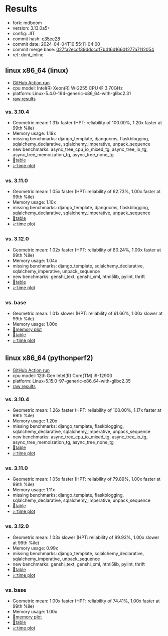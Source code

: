 # Results

- fork: mdboom
- version: 3.13.0a5+
- config: JIT
- commit hash: [c35ee28](https://github.com/mdboom/cpython/commit/c35ee28)
- commit date: 2024-04-04T10:55:11-04:00
- commit merge base: [027fa2eccf39ddccdf7b416d16601277a7112054](https://github.com/mdboom/cpython/commit/027fa2eccf39ddccdf7b416d16601277a7112054)
- ref: dont_inline

## linux x86_64 (linux)

- [GitHub Action run](https://github.com/faster-cpython/benchmarking/actions/runs/8559937355)
- cpu model: Intel(R) Xeon(R) W-2255 CPU @ 3.70GHz
- platform: Linux-5.4.0-164-generic-x86_64-with-glibc2.31
- [raw results](bm-20240404-linux-x86_64-mdboom-dont_inline-3.13.0a5%2B-c35ee28.json)

### vs. 3.10.4

- Geometric mean: 1.31x faster (HPT: reliability of 100.00%, 1.20x faster at 99th %ile)
- Memory usage: 1.19x
- missing benchmarks: django_template, djangocms, flaskblogging, sqlalchemy_declarative, sqlalchemy_imperative, unpack_sequence
- new benchmarks: async_tree_cpu_io_mixed_tg, async_tree_io_tg, async_tree_memoization_tg, async_tree_none_tg
- [📄table](bm-20240404-linux-x86_64-mdboom-dont_inline-3.13.0a5%2B-c35ee28-vs-3.10.4.md)
- [📈time plot](bm-20240404-linux-x86_64-mdboom-dont_inline-3.13.0a5%2B-c35ee28-vs-3.10.4.png)

### vs. 3.11.0

- Geometric mean: 1.05x faster (HPT: reliability of 62.73%, 1.00x faster at 99th %ile)
- Memory usage: 1.10x
- missing benchmarks: django_template, djangocms, flaskblogging, sqlalchemy_declarative, sqlalchemy_imperative, unpack_sequence
- [📄table](bm-20240404-linux-x86_64-mdboom-dont_inline-3.13.0a5%2B-c35ee28-vs-3.11.0.md)
- [📈time plot](bm-20240404-linux-x86_64-mdboom-dont_inline-3.13.0a5%2B-c35ee28-vs-3.11.0.png)

### vs. 3.12.0

- Geometric mean: 1.02x faster (HPT: reliability of 80.24%, 1.00x faster at 99th %ile)
- Memory usage: 1.04x
- missing benchmarks: django_template, sqlalchemy_declarative, sqlalchemy_imperative, unpack_sequence
- new benchmarks: genshi_text, genshi_xml, html5lib, pylint, thrift
- [📄table](bm-20240404-linux-x86_64-mdboom-dont_inline-3.13.0a5%2B-c35ee28-vs-3.12.0.md)
- [📈time plot](bm-20240404-linux-x86_64-mdboom-dont_inline-3.13.0a5%2B-c35ee28-vs-3.12.0.png)

### vs. base

- Geometric mean: 1.01x slower (HPT: reliability of 61.66%, 1.00x slower at 99th %ile)
- Memory usage: 1.00x
- [🧠memory plot](bm-20240404-linux-x86_64-mdboom-dont_inline-3.13.0a5%2B-c35ee28-vs-base-mem.png)
- [📄table](bm-20240404-linux-x86_64-mdboom-dont_inline-3.13.0a5%2B-c35ee28-vs-base.md)
- [📈time plot](bm-20240404-linux-x86_64-mdboom-dont_inline-3.13.0a5%2B-c35ee28-vs-base.png)

## linux x86_64 (pythonperf2)

- [GitHub Action run](https://github.com/faster-cpython/benchmarking/actions/runs/8556788888)
- cpu model: 12th Gen Intel(R) Core(TM) i9-12900
- platform: Linux-5.15.0-97-generic-x86_64-with-glibc2.35
- [raw results](bm-20240404-pythonperf2-x86_64-mdboom-dont_inline-3.13.0a5%2B-c35ee28.json)

### vs. 3.10.4

- Geometric mean: 1.26x faster (HPT: reliability of 100.00%, 1.17x faster at 99th %ile)
- Memory usage: 1.20x
- missing benchmarks: django_template, flaskblogging, sqlalchemy_declarative, sqlalchemy_imperative, unpack_sequence
- new benchmarks: async_tree_cpu_io_mixed_tg, async_tree_io_tg, async_tree_memoization_tg, async_tree_none_tg
- [📄table](bm-20240404-pythonperf2-x86_64-mdboom-dont_inline-3.13.0a5%2B-c35ee28-vs-3.10.4.md)
- [📈time plot](bm-20240404-pythonperf2-x86_64-mdboom-dont_inline-3.13.0a5%2B-c35ee28-vs-3.10.4.png)

### vs. 3.11.0

- Geometric mean: 1.05x faster (HPT: reliability of 79.89%, 1.00x faster at 99th %ile)
- Memory usage: 1.11x
- missing benchmarks: django_template, flaskblogging, sqlalchemy_declarative, sqlalchemy_imperative, unpack_sequence
- [📄table](bm-20240404-pythonperf2-x86_64-mdboom-dont_inline-3.13.0a5%2B-c35ee28-vs-3.11.0.md)
- [📈time plot](bm-20240404-pythonperf2-x86_64-mdboom-dont_inline-3.13.0a5%2B-c35ee28-vs-3.11.0.png)

### vs. 3.12.0

- Geometric mean: 1.03x slower (HPT: reliability of 99.93%, 1.00x slower at 99th %ile)
- Memory usage: 0.99x
- missing benchmarks: django_template, sqlalchemy_declarative, sqlalchemy_imperative, unpack_sequence
- new benchmarks: genshi_text, genshi_xml, html5lib, pylint, thrift
- [📄table](bm-20240404-pythonperf2-x86_64-mdboom-dont_inline-3.13.0a5%2B-c35ee28-vs-3.12.0.md)
- [📈time plot](bm-20240404-pythonperf2-x86_64-mdboom-dont_inline-3.13.0a5%2B-c35ee28-vs-3.12.0.png)

### vs. base

- Geometric mean: 1.00x faster (HPT: reliability of 74.41%, 1.00x faster at 99th %ile)
- Memory usage: 1.00x
- [🧠memory plot](bm-20240404-pythonperf2-x86_64-mdboom-dont_inline-3.13.0a5%2B-c35ee28-vs-base-mem.png)
- [📄table](bm-20240404-pythonperf2-x86_64-mdboom-dont_inline-3.13.0a5%2B-c35ee28-vs-base.md)
- [📈time plot](bm-20240404-pythonperf2-x86_64-mdboom-dont_inline-3.13.0a5%2B-c35ee28-vs-base.png)

